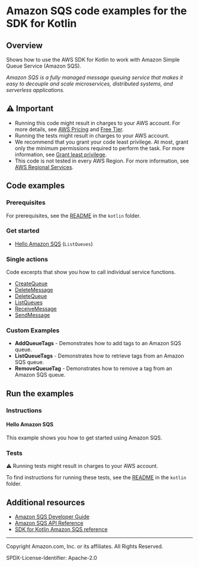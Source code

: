 # Amazon SQS code examples for the SDK for Kotlin

## Overview

Shows how to use the AWS SDK for Kotlin to work with Amazon Simple Queue Service (Amazon SQS).

<!--custom.overview.start-->
<!--custom.overview.end-->

_Amazon SQS is a fully managed message queuing service that makes it easy to decouple and scale microservices, distributed systems, and serverless applications._

## ⚠ Important

* Running this code might result in charges to your AWS account. For more details, see [AWS Pricing](https://aws.amazon.com/pricing/) and [Free Tier](https://aws.amazon.com/free/).
* Running the tests might result in charges to your AWS account.
* We recommend that you grant your code least privilege. At most, grant only the minimum permissions required to perform the task. For more information, see [Grant least privilege](https://docs.aws.amazon.com/IAM/latest/UserGuide/best-practices.html#grant-least-privilege).
* This code is not tested in every AWS Region. For more information, see [AWS Regional Services](https://aws.amazon.com/about-aws/global-infrastructure/regional-product-services).

<!--custom.important.start-->
<!--custom.important.end-->

## Code examples

### Prerequisites

For prerequisites, see the [README](../../README.md#Prerequisites) in the `kotlin` folder.


<!--custom.prerequisites.start-->
<!--custom.prerequisites.end-->

### Get started

- [Hello Amazon SQS](src/main/kotlin/com/kotlin/sqs/HelloSQS.kt#L4) (`ListQueues`)


### Single actions

Code excerpts that show you how to call individual service functions.

- [CreateQueue](src/main/kotlin/com/kotlin/sqs/CreateQueue.kt#L39)
- [DeleteMessage](src/main/kotlin/com/kotlin/sqs/DeleteMessages.kt#L39)
- [DeleteQueue](src/main/kotlin/com/kotlin/sqs/DeleteMessages.kt#L39)
- [ListQueues](src/main/kotlin/com/kotlin/sqs/ListQueues.kt#L22)
- [ReceiveMessage](src/main/kotlin/com/kotlin/sqs/ReceiveMessages.kt#L38)
- [SendMessage](src/main/kotlin/com/kotlin/sqs/SendMessages.kt#L44)


<!--custom.examples.start-->

### Custom Examples

- **AddQueueTags** - Demonstrates how to add tags to an Amazon SQS queue.
- **ListQueueTags** - Demonstrates how to retrieve tags from an Amazon SQS queue.
- **RemoveQueueTag** - Demonstrates how to remove a tag from an Amazon SQS queue.
<!--custom.examples.end-->

## Run the examples

### Instructions


<!--custom.instructions.start-->
<!--custom.instructions.end-->

#### Hello Amazon SQS

This example shows you how to get started using Amazon SQS.



### Tests

⚠ Running tests might result in charges to your AWS account.


To find instructions for running these tests, see the [README](../../README.md#Tests)
in the `kotlin` folder.



<!--custom.tests.start-->
<!--custom.tests.end-->

## Additional resources

- [Amazon SQS Developer Guide](https://docs.aws.amazon.com/AWSSimpleQueueService/latest/SQSDeveloperGuide/welcome.html)
- [Amazon SQS API Reference](https://docs.aws.amazon.com/AWSSimpleQueueService/latest/APIReference/Welcome.html)
- [SDK for Kotlin Amazon SQS reference](https://sdk.amazonaws.com/kotlin/api/latest/sqs/index.html)

<!--custom.resources.start-->
<!--custom.resources.end-->

---

Copyright Amazon.com, Inc. or its affiliates. All Rights Reserved.

SPDX-License-Identifier: Apache-2.0